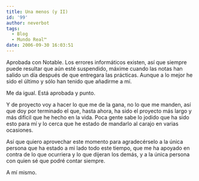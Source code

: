 ```yaml
---
title: Una menos (y II)
id: '99'
author: neverbot
tags:
  - Blog
  - Mundo Real™
date: 2006-09-30 16:03:51
---
```


Aprobada con Notable. Los errores informáticos existen, así que siempre puede resultar que aún esté suspendido, máxime cuando las notas han salido un día después de que entregara las prácticas. Aunque a lo mejor he sido el último y sólo han tenido que añadirme a mí.

Me da igual. Está aprobada y punto.

Y de proyecto voy a hacer lo que me de la gana, no lo que me manden, así que doy por terminado el que, hasta ahora, ha sido el proyecto más largo y más difícil que he hecho en la vida. Poca gente sabe lo jodido que ha sido esto para mí y lo cerca que he estado de mandarlo al carajo en varias ocasiones.

Así que quiero aprovechar este momento para agradecérselo a la única persona que ha estado a mi lado todo este tiempo, que me ha apoyado en contra de lo que ocurriera y lo que dijeran los demás, y a la única persona con quien sé que podré contar siempre.

A mí mismo.